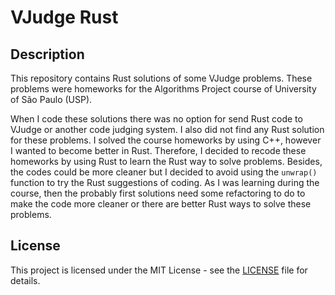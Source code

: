 # VJudge Rust

## Description

This repository contains Rust solutions of some VJudge problems. These problems
were homeworks for the Algorithms Project course of University of São Paulo
(USP).

When I code these solutions there was no option for send Rust code to VJudge or
another code judging system. I also did not find any Rust solution for these
problems. I solved the course homeworks by using C++, however I wanted to become
better in Rust. Therefore, I decided to recode these homeworks by using Rust to
learn the Rust way to solve problems. Besides, the codes could be more cleaner
but I decided to avoid using the `unwrap()` function to try the Rust
suggestions of coding. As I was learning during the course, then the probably
first solutions need some refactoring to do to make the code more cleaner or
there are better Rust ways to solve these problems.


## License

This project is licensed under the MIT License - see the [LICENSE](LICENSE)
file for details.
